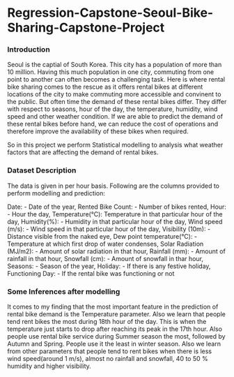 # Regression-Capstone-Seoul-Bike-Sharing-Capstone-Project

### Introduction
Seoul is the captial of South Korea. This city has a population of more than 10 million. Having this much population in one city, commuting from one point to another can often becomes a challenging task. Here is where rental bike sharing comes to the rescue as it offers rental bikes at different locations of the city to make commuting more accessible and convinent to the public. But often time the demand of these rental bikes differ. They differ with respect to seasons, hour of the day, the temperature, humidity, wind speed and other weather condition. If we are able to predict the demand of these rental bikes before hand, we can reduce the cost of operations and therefore improve the availability of these bikes when required.

So in this project we perform Statistical modelling to analysis what weather factors that are affecting the demand of rental bikes.

### Dataset Description
The data is given in per hour basis. Following are the columns provided to perform modelling and prediction:

Date: - Date of the year,
Rented Bike Count: - Number of bikes rented,
Hour: - Hour the day,
Temperature(°C): Temperature in that particular hour of the day,
Humidity(%): - Humidity in that particular hour of the day,
Wind speed (m/s): - Wind speed in that particular hour of the day,
Visibility (10m): - Distance visible from the naked eye,
Dew point temperature(°C): - Temperature at which first drop of water condenses,
Solar Radiation (MJ/m2): - Amount of solar radiation in that hour,
Rainfall (mm): - Amount of rainfall in that hour,
Snowfall (cm): - Amount of snowfall in thar hour,
Seasons: - Season of the year,
Holiday: - If there is any festive holiday,
Functioning Day: - If the rental bike was functioning or not

### Some Inferences after modelling
It comes to my finding that the most important feature in the prediction of rental bike demand is the Temperature parameter. Also we learn that people tend rent bikes the most during 18th hour of the day. This is when the temperature just starts to drop after reaching its peak in the 17th hour. Also people use rental bike service during Summer season the most, followed by Autumn and Spring. People use it the least in winter season. Also we learn from other parameters that people tend to rent bikes when there is less wind speed(around 1 m/s), almost no rainfall and snowfall, 40 to 50 % humidity and higher visibility.

